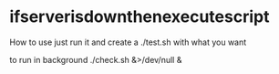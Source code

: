 # ifserverisdownthenexecutescript

How to use 
just run it and create a ./test.sh with what you want 

to run in background ./check.sh &>/dev/null &
